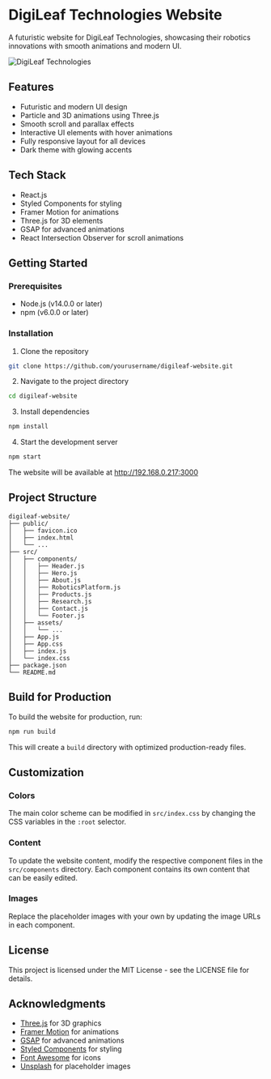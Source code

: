 # DigiLeaf Technologies Website

A futuristic website for DigiLeaf Technologies, showcasing their robotics innovations with smooth animations and modern UI.

![DigiLeaf Technologies](https://images.unsplash.com/photo-1485827404703-89b55fcc595e?ixlib=rb-4.0.3&ixid=MnwxMjA3fDB8MHxwaG90by1wYWdlfHx8fGVufDB8fHx8&auto=format&fit=crop&w=1470&q=80)

## Features

- Futuristic and modern UI design
- Particle and 3D animations using Three.js
- Smooth scroll and parallax effects
- Interactive UI elements with hover animations
- Fully responsive layout for all devices
- Dark theme with glowing accents

## Tech Stack

- React.js
- Styled Components for styling
- Framer Motion for animations
- Three.js for 3D elements
- GSAP for advanced animations
- React Intersection Observer for scroll animations

## Getting Started

### Prerequisites

- Node.js (v14.0.0 or later)
- npm (v6.0.0 or later)

### Installation

1. Clone the repository
```bash
git clone https://github.com/yourusername/digileaf-website.git
```

2. Navigate to the project directory
```bash
cd digileaf-website
```

3. Install dependencies
```bash
npm install
```

4. Start the development server
```bash
npm start
```

The website will be available at http://192.168.0.217:3000

## Project Structure

```
digileaf-website/
├── public/
│   ├── favicon.ico
│   ├── index.html
│   └── ...
├── src/
│   ├── components/
│   │   ├── Header.js
│   │   ├── Hero.js
│   │   ├── About.js
│   │   ├── RoboticsPlatform.js
│   │   ├── Products.js
│   │   ├── Research.js
│   │   ├── Contact.js
│   │   └── Footer.js
│   ├── assets/
│   │   └── ...
│   ├── App.js
│   ├── App.css
│   ├── index.js
│   └── index.css
├── package.json
└── README.md
```

## Build for Production

To build the website for production, run:

```bash
npm run build
```

This will create a `build` directory with optimized production-ready files.

## Customization

### Colors

The main color scheme can be modified in `src/index.css` by changing the CSS variables in the `:root` selector.

### Content

To update the website content, modify the respective component files in the `src/components` directory. Each component contains its own content that can be easily edited.

### Images

Replace the placeholder images with your own by updating the image URLs in each component.

## License

This project is licensed under the MIT License - see the LICENSE file for details.

## Acknowledgments

- [Three.js](https://threejs.org/) for 3D graphics
- [Framer Motion](https://www.framer.com/motion/) for animations
- [GSAP](https://greensock.com/gsap/) for advanced animations
- [Styled Components](https://styled-components.com/) for styling
- [Font Awesome](https://fontawesome.com/) for icons
- [Unsplash](https://unsplash.com/) for placeholder images
